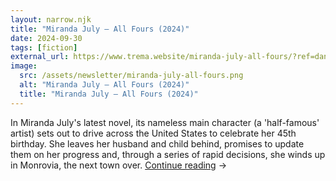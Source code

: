 ```yaml
---
layout: narrow.njk
title: "Miranda July – All Fours (2024)"
date: 2024-09-30
tags: [fiction]
external_url: https://www.trema.website/miranda-july-all-fours/?ref=daniel.pizza
image:
  src: /assets/newsletter/miranda-july-all-fours.png
  alt: "Miranda July – All Fours (2024)"
  title: "Miranda July – All Fours (2024)"
---
```


In Miranda July's latest novel, its nameless main character (a 'half-famous' artist) sets out to drive across the United States to celebrate her 45th birthday. She leaves her husband and child behind, promises to update them on her progress and, through a series of rapid decisions, she winds up in Monrovia, the next town over. <a href="{{ external_url }}" title="Read my recommendation for All Fours by Miranda July" rel="external" target="_blank">Continue reading</a> →